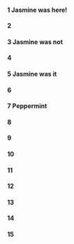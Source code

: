 #### 1 Jasmine was here!
#### 2
#### 3 Jasmine was not
#### 4
#### 5 Jasmine was it
#### 6
#### 7 Peppermint
#### 8
#### 9
#### 10
#### 11
#### 12
#### 13
#### 14
#### 15